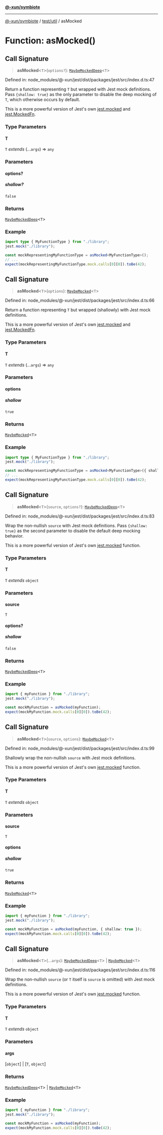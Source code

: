 [**@-xun/symbiote**](../../../README.md)

***

[@-xun/symbiote](../../../README.md) / [test/util](../README.md) / asMocked

# Function: asMocked()

## Call Signature

> **asMocked**\<`T`\>(`options?`): [`MaybeMockedDeep`](../../../types/jest.patched/namespaces/jest/type-aliases/MaybeMockedDeep.md)\<`T`\>

Defined in: node\_modules/@-xun/jest/dist/packages/jest/src/index.d.ts:47

Return a function representing `T` but wrapped with Jest mock definitions.
Pass `{shallow: true}` as the only parameter to disable the deep mocking of
`T`, which otherwise occurs by default.

This is a more powerful version of Jest's own [jest.mocked](../../../types/jest.patched/namespaces/jest/functions/mocked.md) and
[jest.MockedFn](../../../types/jest.patched/namespaces/jest/type-aliases/MockedFn.md).

### Type Parameters

#### T

`T` *extends* (...`args`) => `any`

### Parameters

#### options?

##### shallow?

`false`

### Returns

[`MaybeMockedDeep`](../../../types/jest.patched/namespaces/jest/type-aliases/MaybeMockedDeep.md)\<`T`\>

### Example

```ts
import type { MyFunctionType } from "./library";
jest.mock("./library");

const mockRepresentingMyFunctionType = asMocked<MyFunctionType>();
// ...
expect(mockRepresentingMyFunctionType.mock.calls[0][0]).toBe(42);
```

## Call Signature

> **asMocked**\<`T`\>(`options`): [`MaybeMocked`](../../../types/jest.patched/namespaces/jest/type-aliases/MaybeMocked.md)\<`T`\>

Defined in: node\_modules/@-xun/jest/dist/packages/jest/src/index.d.ts:66

Return a function representing `T` but wrapped (shallowly) with Jest mock
definitions.

This is a more powerful version of Jest's own [jest.mocked](../../../types/jest.patched/namespaces/jest/functions/mocked.md) and
[jest.MockedFn](../../../types/jest.patched/namespaces/jest/type-aliases/MockedFn.md).

### Type Parameters

#### T

`T` *extends* (...`args`) => `any`

### Parameters

#### options

##### shallow

`true`

### Returns

[`MaybeMocked`](../../../types/jest.patched/namespaces/jest/type-aliases/MaybeMocked.md)\<`T`\>

### Example

```ts
import type { MyFunctionType } from "./library";
jest.mock("./library");

const mockRepresentingMyFunctionType = asMocked<MyFunctionType>({ shallow: true });
// ...
expect(mockRepresentingMyFunctionType.mock.calls[0][0]).toBe(42);
```

## Call Signature

> **asMocked**\<`T`\>(`source`, `options?`): [`MaybeMockedDeep`](../../../types/jest.patched/namespaces/jest/type-aliases/MaybeMockedDeep.md)\<`T`\>

Defined in: node\_modules/@-xun/jest/dist/packages/jest/src/index.d.ts:83

Wrap the non-nullish `source` with Jest mock definitions. Pass `{shallow:
true}` as the second parameter to disable the default deep mocking behavior.

This is a more powerful version of Jest's own [jest.mocked](../../../types/jest.patched/namespaces/jest/functions/mocked.md) function.

### Type Parameters

#### T

`T` *extends* `object`

### Parameters

#### source

`T`

#### options?

##### shallow

`false`

### Returns

[`MaybeMockedDeep`](../../../types/jest.patched/namespaces/jest/type-aliases/MaybeMockedDeep.md)\<`T`\>

### Example

```ts
import { myFunction } from "./library";
jest.mock("./library");

const mockMyFunction = asMocked(myFunction);
expect(mockMyFunction.mock.calls[0][0]).toBe(42);
```

## Call Signature

> **asMocked**\<`T`\>(`source`, `options`): [`MaybeMocked`](../../../types/jest.patched/namespaces/jest/type-aliases/MaybeMocked.md)\<`T`\>

Defined in: node\_modules/@-xun/jest/dist/packages/jest/src/index.d.ts:99

Shallowly wrap the non-nullish `source` with Jest mock definitions.

This is a more powerful version of Jest's own [jest.mocked](../../../types/jest.patched/namespaces/jest/functions/mocked.md) function.

### Type Parameters

#### T

`T` *extends* `object`

### Parameters

#### source

`T`

#### options

##### shallow

`true`

### Returns

[`MaybeMocked`](../../../types/jest.patched/namespaces/jest/type-aliases/MaybeMocked.md)\<`T`\>

### Example

```ts
import { myFunction } from "./library";
jest.mock("./library");

const mockMyFunction = asMocked(myFunction, { shallow: true });
expect(mockMyFunction.mock.calls[0][0]).toBe(42);
```

## Call Signature

> **asMocked**\<`T`\>(...`args`): [`MaybeMockedDeep`](../../../types/jest.patched/namespaces/jest/type-aliases/MaybeMockedDeep.md)\<`T`\> \| [`MaybeMocked`](../../../types/jest.patched/namespaces/jest/type-aliases/MaybeMocked.md)\<`T`\>

Defined in: node\_modules/@-xun/jest/dist/packages/jest/src/index.d.ts:116

Wrap the non-nullish `source` (or `T` itself is `source` is omitted) with
Jest mock definitions.

This is a more powerful version of Jest's own [jest.mocked](../../../types/jest.patched/namespaces/jest/functions/mocked.md) function.

### Type Parameters

#### T

`T` *extends* `object`

### Parameters

#### args

\[`object`\] | \[`T`, `object`\]

### Returns

[`MaybeMockedDeep`](../../../types/jest.patched/namespaces/jest/type-aliases/MaybeMockedDeep.md)\<`T`\> \| [`MaybeMocked`](../../../types/jest.patched/namespaces/jest/type-aliases/MaybeMocked.md)\<`T`\>

### Example

```ts
import { myFunction } from "./library";
jest.mock("./library");

const mockMyFunction = asMocked(myFunction);
expect(mockMyFunction.mock.calls[0][0]).toBe(42);
```
